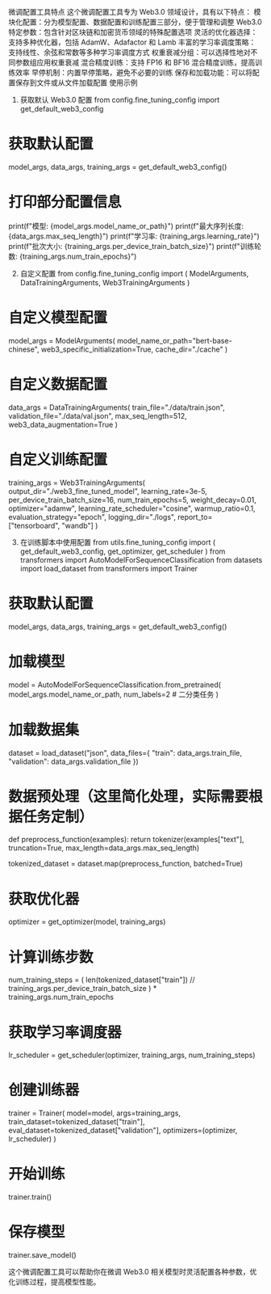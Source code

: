 微调配置工具特点
这个微调配置工具专为 Web3.0 领域设计，具有以下特点：
模块化配置：分为模型配置、数据配置和训练配置三部分，便于管理和调整
Web3.0 特定参数：包含针对区块链和加密货币领域的特殊配置选项
灵活的优化器选择：支持多种优化器，包括 AdamW、Adafactor 和 Lamb
丰富的学习率调度策略：支持线性、余弦和常数等多种学习率调度方式
权重衰减分组：可以选择性地对不同参数组应用权重衰减
混合精度训练：支持 FP16 和 BF16 混合精度训练，提高训练效率
早停机制：内置早停策略，避免不必要的训练
保存和加载功能：可以将配置保存到文件或从文件加载配置
使用示例
1. 获取默认 Web3.0 配置
from config.fine_tuning_config import get_default_web3_config

# 获取默认配置
model_args, data_args, training_args = get_default_web3_config()

# 打印部分配置信息
print(f"模型: {model_args.model_name_or_path}")
print(f"最大序列长度: {data_args.max_seq_length}")
print(f"学习率: {training_args.learning_rate}")
print(f"批次大小: {training_args.per_device_train_batch_size}")
print(f"训练轮数: {training_args.num_train_epochs}")

2. 自定义配置
from config.fine_tuning_config import (
    ModelArguments,
    DataTrainingArguments,
    Web3TrainingArguments
)

# 自定义模型配置
model_args = ModelArguments(
    model_name_or_path="bert-base-chinese",
    web3_specific_initialization=True,
    cache_dir="./cache"
)

# 自定义数据配置
data_args = DataTrainingArguments(
    train_file="./data/train.json",
    validation_file="./data/val.json",
    max_seq_length=512,
    web3_data_augmentation=True
)

# 自定义训练配置
training_args = Web3TrainingArguments(
    output_dir="./web3_fine_tuned_model",
    learning_rate=3e-5,
    per_device_train_batch_size=16,
    num_train_epochs=5,
    weight_decay=0.01,
    optimizer="adamw",
    learning_rate_scheduler="cosine",
    warmup_ratio=0.1,
    evaluation_strategy="epoch",
    logging_dir="./logs",
    report_to=["tensorboard", "wandb"]
)

3. 在训练脚本中使用配置
from utils.fine_tuning_config import (
    get_default_web3_config,
    get_optimizer,
    get_scheduler
)
from transformers import AutoModelForSequenceClassification
from datasets import load_dataset
from transformers import Trainer

# 获取默认配置
model_args, data_args, training_args = get_default_web3_config()

# 加载模型
model = AutoModelForSequenceClassification.from_pretrained(
    model_args.model_name_or_path,
    num_labels=2  # 二分类任务
)

# 加载数据集
dataset = load_dataset("json", data_files={
    "train": data_args.train_file,
    "validation": data_args.validation_file
})

# 数据预处理（这里简化处理，实际需要根据任务定制）
def preprocess_function(examples):
    return tokenizer(examples["text"], truncation=True, max_length=data_args.max_seq_length)

tokenized_dataset = dataset.map(preprocess_function, batched=True)

# 获取优化器
optimizer = get_optimizer(model, training_args)

# 计算训练步数
num_training_steps = (
    len(tokenized_dataset["train"]) // training_args.per_device_train_batch_size
) * training_args.num_train_epochs

# 获取学习率调度器
lr_scheduler = get_scheduler(optimizer, training_args, num_training_steps)

# 创建训练器
trainer = Trainer(
    model=model,
    args=training_args,
    train_dataset=tokenized_dataset["train"],
    eval_dataset=tokenized_dataset["validation"],
    optimizers=(optimizer, lr_scheduler)
)

# 开始训练
trainer.train()

# 保存模型
trainer.save_model()

这个微调配置工具可以帮助你在微调 Web3.0 相关模型时灵活配置各种参数，优化训练过程，提高模型性能。